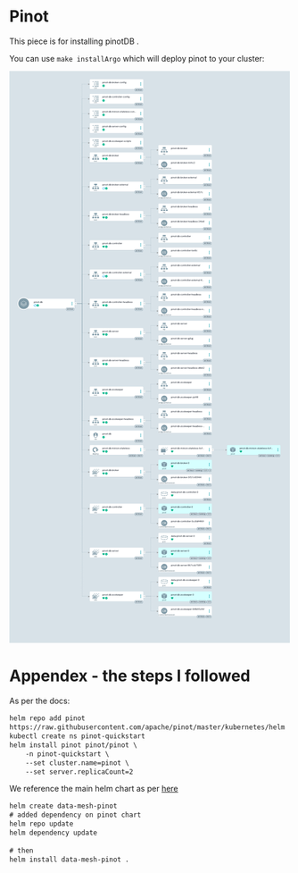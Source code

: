 # Pinot

This piece is for installing pinotDB .

You can use `make installArgo` which will deploy pinot to your cluster:

![Argo Pinot](argoPinot.png)


# Appendex - the steps I followed

As per the docs:

```
helm repo add pinot https://raw.githubusercontent.com/apache/pinot/master/kubernetes/helm
kubectl create ns pinot-quickstart
helm install pinot pinot/pinot \
    -n pinot-quickstart \
    --set cluster.name=pinot \
    --set server.replicaCount=2
```


We reference the main helm chart as per [here](https://blog.devops.dev/stop-cloning-helm-charts-enough-b40fb5d67ac7)

```
helm create data-mesh-pinot
# added dependency on pinot chart
helm repo update
helm dependency update

# then
helm install data-mesh-pinot .
```

